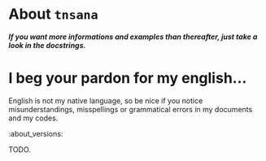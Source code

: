 About ``tnsana``
================

***If you want more informations and examples than thereafter, just take
a look in the docstrings.***


I beg your pardon for my english...
===================================

English is not my native language, so be nice if you notice misunderstandings, misspellings or grammatical errors in my documents and my codes.


<!--
:about_versions: allows to add automatically informations about versions.
This informations must be put inside the folder ``content/versions``. Each
file must have the name of the version using the MAJOR.MINOR.PATCH convention
(you can add _alpha or _beta as a suffix).
-->
:about_versions:


<!--
The following block allows to import the content written in several small files
easy to maintain.
-->

TODO.